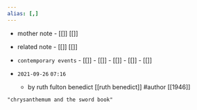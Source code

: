 ```yaml
---
alias: [,]
---
```

- mother note	- [[]] [[]]
- related note	- [[]] [[]]
- `contemporary events`	- [[]]	- [[]]	- [[]]	- [[]]	- [[]]

- `2021-09-26`  `07:16`
	- by ruth fulton benedict [[ruth benedict]] #author [[1946]]

```query 2022-01-07 14:18
"chrysanthemum and the sword book"
```
